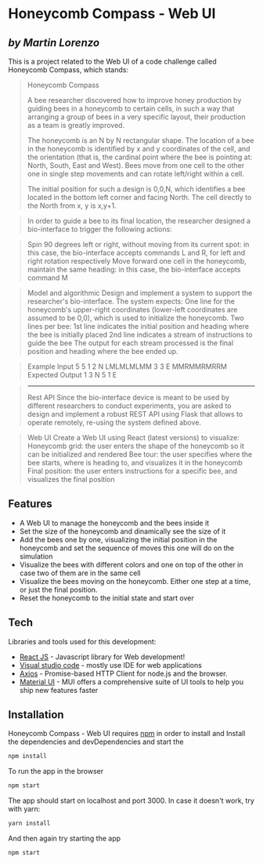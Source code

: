 # Honeycomb Compass - Web UI
## _by Martin Lorenzo_

This is a project related to the Web UI of a code challenge called Honeycomb Compass, which stands:

> Honeycomb Compass
 >
> A bee researcher discovered how to improve honey production by guiding bees in a honeycomb to certain cells, in such a way that arranging a group of bees in a very specific layout, their production as a team is greatly improved.
>
> The honeycomb is an N by N rectangular shape. The location of a bee in the honeycomb is identified by x and y coordinates of the cell, and the orientation (that is, the cardinal point where the bee is pointing at: North, South, East and West). Bees move from one cell to the other one in single step movements and can rotate left/right within a cell.
> 
> The initial position for such a design is 0,0,N, which identifies a bee located in the bottom left corner and facing North. The cell directly to the North from x, y is x,y+1.
 
> In order to guide a bee to its final location, the researcher designed a bio-interface to trigger the following actions:
 
> Spin 90 degrees left or right, without moving from its current spot: in this case, the bio-interface accepts commands L and R, for left and right rotation respectively
Move forward one cell in the honeycomb, maintain the same heading: in this case, the bio-interface accepts command M
 
> Model and algorithmic
Design and implement a system to support the researcher's bio-interface. The system expects:
One line for the honeycomb's upper-right coordinates (lower-left coordinates are assumed to be 0,0), which is used to initialize the honeycomb.
> Two lines per bee:
1st line indicates the initial position and heading where the bee is initially placed
2nd line indicates a stream of instructions to guide the bee
The output for each stream processed is the final position and heading where the bee ended up.

> Example
Input
5 5
1 2 N
LMLMLMLMM
3 3 E
MMRMMRMRRM
Expected Output
1 3 N
5 1 E
 
> ---------
> Rest API
Since the bio-interface device is meant to be used by different researchers to conduct experiments, you are asked to design and implement a robust REST API using Flask that allows to operate remotely, re-using the system defined above.

> Web UI
Create a Web UI using React (latest versions) to visualize:
Honeycomb grid: the user enters the shape of the honeycomb so it can be initialized and rendered
Bee tour: the user specifies where the bee starts, where is heading to, and visualizes it in the honeycomb
Final position: the user enters instructions for a specific bee, and visualizes the final position

## Features

- A Web UI to manage the honeycomb and the bees inside it
- Set the size of the honeycomb and dinamically see the size of it
- Add the bees one by one, visualizing the initial position in the honeycomb and set the sequence of moves this one will do on the simulation
- Visualize the bees with different colors and one on top of the other in case two of them are in the same cell
- Visualize the bees moving on the honeycomb. Either one step at a time, or just the final position.
- Reset the honeycomb to the initial state and start over

## Tech

Libraries and tools used for this development:

- [React JS] - Javascript library for Web development!
- [Visual studio code] - mostly use IDE for web applications
- [Axios] - Promise-based HTTP Client for node.js and the browser.
- [Material UI] - MUI offers a comprehensive suite of UI tools to help you ship new features faster

## Installation

Honeycomb Compass - Web UI requires [npm] in order to install and 
Install the dependencies and devDependencies and start the 
```sh
npm install
```
To run the app in the browser
```sh
npm start
```
 The app should start on localhost and port 3000.
 In case it doesn't work, try with yarn:
 ```sh
yarn install
```
And then again try starting the app
```sh
npm start
```
[//]: # (These are reference links used in the body of this note and get stripped out when the markdown processor does its job. There is no need to format nicely because it shouldn't be seen. Thanks SO - )

   [npm]: <https://www.npmjs.com/>
   [Visual studio code]: <https://code.visualstudio.com/>
   [React JS]: <https://es.reactjs.org/>
   [Material UI]: <https://mui.com/>
   [Axios]: <https://axios-http.com/docs/intro>

